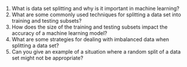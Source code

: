 1. What is data set splitting and why is it important in machine learning?
2. What are some commonly used techniques for splitting a data set into training and testing subsets?
3. How does the size of the training and testing subsets impact the accuracy of a machine learning model?
4. What are some strategies for dealing with imbalanced data when splitting a data set?
5. Can you give an example of a situation where a random split of a data set might not be appropriate?